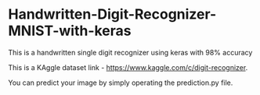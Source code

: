 # Handwritten-Digit-Recognizer-MNIST-with-keras
This is a handwritten single digit recognizer using keras with 98% accuracy

This is a KAggle dataset
link - https://www.kaggle.com/c/digit-recognizer.


You can predict your image by simply operating the prediction.py file.
